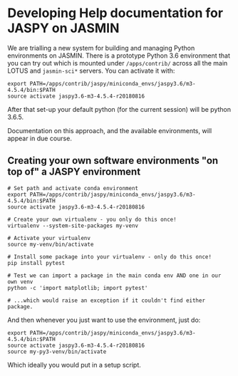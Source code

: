 # Developing Help documentation for JASPY on JASMIN

We are trialling a new system for building and managing Python environments on JASMIN. There is a prototype Python 3.6 environment that you can try out which is mounted under `/apps/contrib/` across all the main LOTUS and `jasmin-sci*` servers. You can activate it with:

```
export PATH=/apps/contrib/jaspy/miniconda_envs/jaspy3.6/m3-4.5.4/bin:$PATH
source activate jaspy3.6-m3-4.5.4-r20180816
```

After that set-up your default python (for the current session) will be python 3.6.5.

Documentation on this approach, and the available environments, will appear in due course.

## Creating your own software environments "on top of" a JASPY environment

```
# Set path and activate conda environment
export PATH=/apps/contrib/jaspy/miniconda_envs/jaspy3.6/m3-4.5.4/bin:$PATH
source activate jaspy3.6-m3-4.5.4-r20180816

# Create your own virtualenv - you only do this once!
virtualenv --system-site-packages my-venv

# Activate your virtualenv
source my-venv/bin/activate

# Install some package into your virtualenv - only do this once!
pip install pytest

# Test we can import a package in the main conda env AND one in our own venv
python -c 'import matplotlib; import pytest'

# ...which would raise an exception if it couldn't find either package.
```

And then whenever you just want to use the environment, just do:

```
export PATH=/apps/contrib/jaspy/miniconda_envs/jaspy3.6/m3-4.5.4/bin:$PATH
source activate jaspy3.6-m3-4.5.4-r20180816
source my-py3-venv/bin/activate
```
Which ideally you would put in a setup script.
